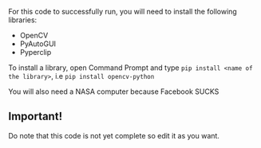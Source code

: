 For this code to successfully run, you will need to install the following libraries:
- OpenCV
- PyAutoGUI
- Pyperclip

To install a library, open Command Prompt and type `pip install <name of the library>`, i.e `pip install opencv-python`

You will also need a NASA computer because Facebook SUCKS

## Important!

Do note that this code is not yet complete so edit it as you want.
